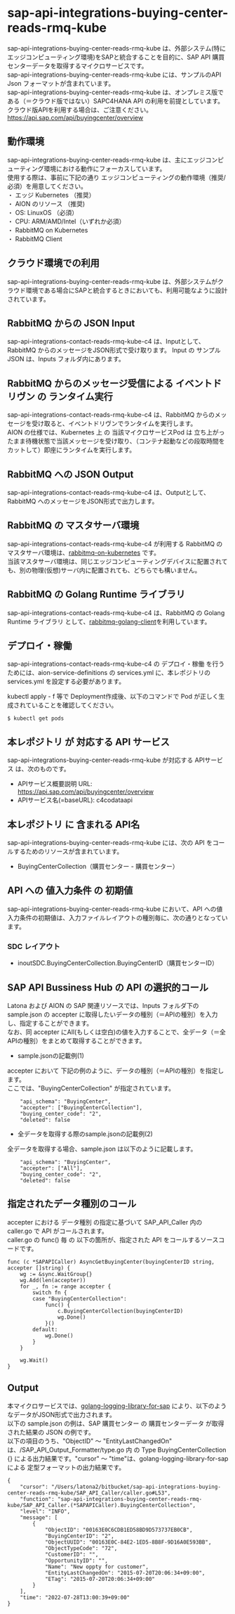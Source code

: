 # sap-api-integrations-buying-center-reads-rmq-kube  
sap-api-integrations-buying-center-reads-rmq-kube は、外部システム(特にエッジコンピューティング環境)をSAPと統合することを目的に、SAP API 購買センターデータを取得するマイクロサービスです。  
sap-api-integrations-buying-center-reads-rmq-kube には、サンプルのAPI Json フォーマットが含まれています。  
sap-api-integrations-buying-center-reads-rmq-kube は、オンプレミス版である（＝クラウド版ではない）SAPC4HANA API の利用を前提としています。クラウド版APIを利用する場合は、ご注意ください。  
https://api.sap.com/api/buyingcenter/overview  

## 動作環境
sap-api-integrations-buying-center-reads-rmq-kube は、主にエッジコンピューティング環境における動作にフォーカスしています。   
使用する際は、事前に下記の通り エッジコンピューティングの動作環境（推奨/必須）を用意してください。   
・ エッジ Kubernetes （推奨）    
・ AION のリソース （推奨)    
・ OS: LinuxOS （必須）    
・ CPU: ARM/AMD/Intel（いずれか必須）  
・ RabbitMQ on Kubernetes  
・ RabbitMQ Client   

## クラウド環境での利用  
sap-api-integrations-buying-center-reads-rmq-kube は、外部システムがクラウド環境である場合にSAPと統合するときにおいても、利用可能なように設計されています。

## RabbitMQ からの JSON Input

sap-api-integrations-contact-reads-rmq-kube-c4  は、Inputとして、RabbitMQ からのメッセージをJSON形式で受け取ります。 
Input の サンプルJSON は、Inputs フォルダ内にあります。  

## RabbitMQ からのメッセージ受信による イベントドリヴン の ランタイム実行

sap-api-integrations-contact-reads-rmq-kube-c4  は、RabbitMQ からのメッセージを受け取ると、イベントドリヴンでランタイムを実行します。  
AION の仕様では、Kubernetes 上 の 当該マイクロサービスPod は 立ち上がったまま待機状態で当該メッセージを受け取り、（コンテナ起動などの段取時間をカットして）即座にランタイムを実行します。　

## RabbitMQ への JSON Output

sap-api-integrations-contact-reads-rmq-kube-c4 は、Outputとして、RabbitMQ へのメッセージをJSON形式で出力します。

## RabbitMQ の マスタサーバ環境

sap-api-integrations-contact-reads-rmq-kube-c4 が利用する RabbitMQ のマスタサーバ環境は、[rabbitmq-on-kubernetes](https://github.com/latonaio/rabbitmq-on-kubernetes) です。  
当該マスタサーバ環境は、同じエッジコンピューティングデバイスに配置されても、別の物理(仮想)サーバ内に配置されても、どちらでも構いません。

## RabbitMQ の Golang Runtime ライブラリ
sap-api-integrations-contact-reads-rmq-kube-c4 は、RabbitMQ の Golang Runtime ライブラリ として、[rabbitmq-golang-client](https://github.com/latonaio/rabbitmq-golang-client)を利用しています。

## デプロイ・稼働
sap-api-integrations-contact-reads-rmq-kube-c4 の デプロイ・稼働 を行うためには、aion-service-definitions の services.yml に、本レポジトリの services.yml を設定する必要があります。

kubectl apply - f 等で Deployment作成後、以下のコマンドで Pod が正しく生成されていることを確認してください。
```
$ kubectl get pods
```

## 本レポジトリ が 対応する API サービス
sap-api-integrations-buying-center-reads-rmq-kube が対応する APIサービス は、次のものです。

* APIサービス概要説明 URL: https://api.sap.com/api/buyingcenter/overview    
* APIサービス名(=baseURL): c4codataapi

## 本レポジトリ に 含まれる API名
sap-api-integrations-buying-center-reads-rmq-kube には、次の API をコールするためのリソースが含まれています。  

* BuyingCenterCollection（購買センター - 購買センター）  

## API への 値入力条件 の 初期値
sap-api-integrations-buying-center-reads-rmq-kube において、API への値入力条件の初期値は、入力ファイルレイアウトの種別毎に、次の通りとなっています。  

### SDC レイアウト

* inoutSDC.BuyingCenterCollection.BuyingCenterID（購買センターID）  


## SAP API Bussiness Hub の API の選択的コール

Latona および AION の SAP 関連リソースでは、Inputs フォルダ下の sample.json の accepter に取得したいデータの種別（＝APIの種別）を入力し、指定することができます。  
なお、同 accepter にAll(もしくは空白)の値を入力することで、全データ（＝全APIの種別）をまとめて取得することができます。  

* sample.jsonの記載例(1)  

accepter において 下記の例のように、データの種別（＝APIの種別）を指定します。  
ここでは、"BuyingCenterCollection" が指定されています。    
  
```
	"api_schema": "BuyingCenter",
	"accepter": ["BuyingCenterCollection"],
	"buying_center_code": "2",
	"deleted": false
```
  
* 全データを取得する際のsample.jsonの記載例(2)  

全データを取得する場合、sample.json は以下のように記載します。  

```
	"api_schema": "BuyingCenter",
	"accepter": ["All"],
	"buying_center_code": "2",
	"deleted": false
```

## 指定されたデータ種別のコール

accepter における データ種別 の指定に基づいて SAP_API_Caller 内の caller.go で API がコールされます。  
caller.go の func() 毎 の 以下の箇所が、指定された API をコールするソースコードです。  

```
func (c *SAPAPICaller) AsyncGetBuyingCenter(buyingCenterID string, accepter []string) {
	wg := &sync.WaitGroup{}
	wg.Add(len(accepter))
	for _, fn := range accepter {
		switch fn {
		case "BuyingCenterCollection":
			func() {
				c.BuyingCenterCollection(buyingCenterID)
				wg.Done()
			}()
		default:
			wg.Done()
		}
	}

	wg.Wait()
}
```

## Output  
本マイクロサービスでは、[golang-logging-library-for-sap](https://github.com/latonaio/golang-logging-library-for-sap) により、以下のようなデータがJSON形式で出力されます。  
以下の sample.json の例は、SAP 購買センター の 購買センターデータ が取得された結果の JSON の例です。  
以下の項目のうち、"ObjectID" ～ "EntityLastChangedOn" は、/SAP_API_Output_Formatter/type.go 内 の Type BuyingCenterCollection {} による出力結果です。"cursor" ～ "time"は、golang-logging-library-for-sap による 定型フォーマットの出力結果です。  

```
{
	"cursor": "/Users/latona2/bitbucket/sap-api-integrations-buying-center-reads-rmq-kube/SAP_API_Caller/caller.go#L53",
	"function": "sap-api-integrations-buying-center-reads-rmq-kube/SAP_API_Caller.(*SAPAPICaller).BuyingCenterCollection",
	"level": "INFO",
	"message": [
		{
			"ObjectID": "00163E0C6CDB1ED58BD9D573737EB0CB",
			"BuyingCenterID": "2",
			"ObjectUUID": "00163E0C-84E2-1ED5-8B8F-9D16A0E593BB",
			"ObjectTypeCode": "72",
			"CustomerID": "",
			"OpportunityID": "",
			"Name": "New oppty for customer",
			"EntityLastChangedOn": "2015-07-20T20:06:34+09:00",
			"ETag": "2015-07-20T20:06:34+09:00"
		}
	],
	"time": "2022-07-28T13:00:39+09:00"
}

```